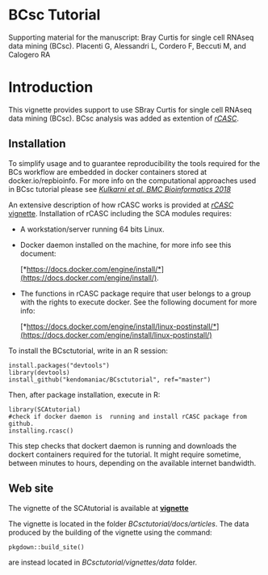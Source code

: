 # BCsc Tutorial
Supporting material for the manuscript: 
Bray Curtis for single cell RNAseq data mining (BCsc).
PIacenti G, Alessandri L, Cordero F, Beccuti M, and Calogero RA

# Introduction

This vignette provides support to use SBray Curtis for single cell RNAseq data mining (BCsc).
BCsc analysis was added as extention of [*rCASC*](https://pubmed.ncbi.nlm.nih.gov/31494672/).


## Installation

To simplify usage and to guarantee reproducibility the tools required for the BCs workflow are embedded in docker containers stored at docker.io/repbioinfo. For more info on the computational approaches used in BCsc tutorial please see [*Kulkarni et al. BMC Bioinformatics 2018*](https://pubmed.ncbi.nlm.nih.gov/30367595/)

An extensive description of how rCASC works is provided at [*rCASC* vignette](https://kendomaniac.github.io/rCASC/articles/rCASC_vignette.html). Installation of rCASC including the SCA modules requires:

- A workstation/server running 64 bits Linux.

- Docker daemon installed on the machine, for more info see this document:

    [*https://docs.docker.com/engine/install/*](https://docs.docker.com/engine/install/).

- The functions in rCASC package require that user belongs to a group with the rights to execute docker. See the following document for more info: 

    [*https://docs.docker.com/engine/install/linux-postinstall/*](https://docs.docker.com/engine/install/linux-postinstall/)


To install the BCsctutorial, write in an R session:

```
install.packages("devtools")
library(devtools)
install_github("kendomaniac/BCsctutorial", ref="master")

```
Then, after package installation, execute in R:
```
library(SCAtutorial)
#check if docker daemon is  running and install rCASC package from github.
installing.rcasc()
```

This step checks that dockert daemon is running and downloads the dockert containers required for the tutorial. It might require sometime, between minutes to hours, depending on the available internet bandwidth.


## Web site

The vignette of the SCAtutorial is available at [**vignette**](https://kendomaniac.github.io/BCsctutorial/articles/BCscvignette.html)

The vignette is located in the folder *BCsctutorial/docs/articles*. The data produced by the building of the vignette using the command:

```
pkgdown::build_site()

```
 are instead located in *BCsctutorial/vignettes/data* folder.

